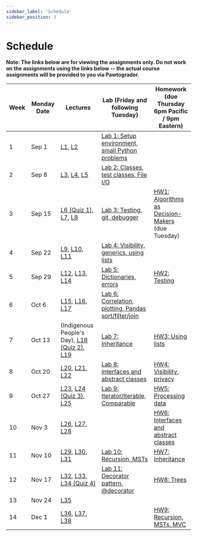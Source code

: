 ```yaml
---
sidebar_label: 'Schedule'
sidebar_position: 3
---
```


# Schedule

**Note: The links below are for viewing the assignments only. Do not work on the assignments using the links below -- the actual course assignments will be provided to you via Pawtograder.**

| Week | Monday Date | Lectures | Lab (Friday and following Tuesday) | Homework (due Thursday 6pm Pacific / 9pm Eastern) |
| ---- | ----------- | -------- | ---------------------------------- | -------- |
| 1 | Sep 1 | [L1](https://neu-pdi.github.io/cs2100-public-resources/lecture-notes/l1-intro-python1), [L2](https://neu-pdi.github.io/cs2100-public-resources/lecture-notes/l2-python2) | [Lab 1: Setup environment, small Python problems](https://github.com/neu-cs2100/cs2100-pg-handout-fa25-lab1) |  |
| 2 | Sep 8 | [L3](https://neu-pdi.github.io/cs2100-public-resources/lecture-notes/l3-designing-classes), [L4](https://neu-pdi.github.io/cs2100-public-resources/lecture-notes/l4-using-objects), [L5](https://neu-pdi.github.io/cs2100-public-resources/lecture-notes/l5-review1) | [Lab 2: Classes, test classes, File I/O](https://github.com/neu-cs2100/cs2100-pg-handout-lab2) |  |
| 3 | Sep 15 | [L6 (Quiz 1)](https://neu-pdi.github.io/cs2100-public-resources/lecture-notes/l6-quiz1), [L7](https://neu-pdi.github.io/cs2100-public-resources/lecture-notes/l7-ethics), [L8](https://neu-pdi.github.io/cs2100-public-resources/lecture-notes/l8-debugger-commandline-git) | [Lab 3: Testing, git, debugger](https://github.com/neu-cs2100/cs2100-pg-handout-lab3) | [HW1: Algorithms as Decision-Makers](https://github.com/neu-cs2100/cs2100-pg-handout-testhw1) (due Tuesday) |
| 4 | Sep 22 | [L9](https://neu-pdi.github.io/cs2100-public-resources/lecture-notes/l9-visibility-immutability), [L10](https://neu-pdi.github.io/cs2100-public-resources/lecture-notes/l10-generics), [L11](https://neu-pdi.github.io/cs2100-public-resources/lecture-notes/l11-lists) | [Lab 4: Visibility, generics, using lists](https://github.com/neu-cs2100/cs2100-pg-handout-lab4) |  |
| 5 | Sep 29 | [L12](https://neu-pdi.github.io/cs2100-public-resources/lecture-notes/l12-data-structures), [L13](https://neu-pdi.github.io/cs2100-public-resources/lecture-notes/l13-pandas-numpy), [L14](https://neu-pdi.github.io/cs2100-public-resources/lecture-notes/l14-statistics) | [Lab 5: Dictionaries, errors](https://github.com/neu-cs2100/cs2100-pg-handout-lab5) | [HW2: Testing](https://github.com/neu-cs2100/cs2100-pg-handout-testhw2) |
| 6 | Oct 6 | [L15](https://neu-pdi.github.io/cs2100-public-resources/lecture-notes/l15-design-data1), [L16](https://neu-pdi.github.io/cs2100-public-resources/lecture-notes/l16-design-data2), [L17](https://neu-pdi.github.io/cs2100-public-resources/lecture-notes/l17-review2) | [Lab 6: Correlation, plotting, Pandas sort/filter/join](https://github.com/neu-cs2100/cs2100-pg-handout-lab6) |  |
| 7 | Oct 13 | (Indigenous People's Day), [L18 (Quiz 2)](https://neu-pdi.github.io/cs2100-public-resources/lecture-notes/l18-quiz2), [L19](https://neu-pdi.github.io/cs2100-public-resources/lecture-notes/l19-inheritance1) | [Lab 7: Inheritance](https://github.com/neu-cs2100/cs2100-pg-handout-lab7) | [HW3: Using lists](https://github.com/neu-cs2100/cs2100-pg-handout-testhw3) |
| 8 | Oct 20 | [L20](https://neu-pdi.github.io/cs2100-public-resources/lecture-notes/l20-interfaces-abstract-classes), [L21](https://neu-pdi.github.io/cs2100-public-resources/lecture-notes/l21-inheritance2), [L22](https://neu-pdi.github.io/cs2100-public-resources/lecture-notes/l22-inheritance3) | [Lab 8: Interfaces and abstract classes](https://github.com/neu-cs2100/cs2100-pg-handout-lab8) | [HW4: Visibility, privacy](https://github.com/neu-cs2100/cs2100-pg-handout-testhw4) |
| 9 | Oct 27 | [L23](https://neu-pdi.github.io/cs2100-public-resources/lecture-notes/l23-review3-technical-interviews), [L24 (Quiz 3)](https://neu-pdi.github.io/cs2100-public-resources/lecture-notes/l24-quiz3), [L25](https://neu-pdi.github.io/cs2100-public-resources/lecture-notes/l25-interfaces1) | [Lab 9: Iterator/Iterable, Comparable](https://github.com/neu-cs2100/cs2100-pg-handout-lab9) | [HW5: Processing data](https://github.com/neu-cs2100/cs2100-pg-handout-testhw5) |
| 10 | Nov 3 | [L26](https://neu-pdi.github.io/cs2100-public-resources/lecture-notes/l26-interfaces2), [L27](https://neu-pdi.github.io/cs2100-public-resources/lecture-notes/l27-recursion), [L28](https://neu-pdi.github.io/cs2100-public-resources/lecture-notes/l28-trees) |  | [HW6: Interfaces and abstract classes](https://github.com/neu-cs2100/cs2100-pg-handout-testhw6) |
| 11 | Nov 10 | [L29](https://neu-pdi.github.io/cs2100-public-resources/lecture-notes/l29-graphs), [L30](https://neu-pdi.github.io/cs2100-public-resources/lecture-notes/l30-mst), [L31](https://neu-pdi.github.io/cs2100-public-resources/lecture-notes/l31-strategy-observer-datapull) | [Lab 10: Recursion, MSTs](https://github.com/neu-cs2100/cs2100-pg-handout-lab10) | [HW7: Inheritance](https://github.com/neu-cs2100/cs2100-pg-handout-testhw7) |
| 12 | Nov 17 | [L32](https://neu-pdi.github.io/cs2100-public-resources/lecture-notes/l32-decorator), [L33](https://neu-pdi.github.io/cs2100-public-resources/lecture-notes/l33-review4), [L34 (Quiz 4)](https://neu-pdi.github.io/cs2100-public-resources/lecture-notes/l34-quiz4) | [Lab 11: Decorator pattern, @decorator](https://github.com/neu-cs2100/cs2100-pg-handout-lab11) | [HW8: Trees](https://github.com/neu-cs2100/cs2100-pg-handout-testhw8) |
| 13 | Nov 24 | [L35](https://neu-pdi.github.io/cs2100-public-resources/lecture-notes/l35-mvc1) |  |  |
| 14 | Dec 1 | [L36](https://neu-pdi.github.io/cs2100-public-resources/lecture-notes/l36-mvc2), [L37](https://neu-pdi.github.io/cs2100-public-resources/lecture-notes/l37-review5), [L38](https://neu-pdi.github.io/cs2100-public-resources/lecture-notes/l38-career-panel) |  | [HW9: Recursion, MSTs, MVC](https://github.com/neu-cs2100/cs2100-pg-handout-testhw9) |


